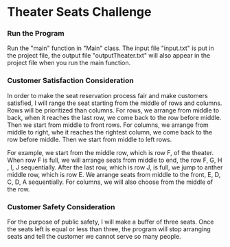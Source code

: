 <h1>Theater Seats Challenge</h1>

<h3>Run the Program</h3>
<p>
Run the "main" function in "Main" class.
The input file "input.txt" is put in the project file, 
the output file "outputTheater.txt" will also appear in the project file when you run the main function.
</p>

<h3>Customer Satisfaction Consideration</h3>
<p>
In order to make the seat reservation process fair
and make customers satisfied,
I will range the seat starting from the middle of rows and columns.
Rows will be prioritized than columns.
For rows, we arrange from middle to back, when it reaches the last row, we come back to the row before middle.
Then we start from middle to front rows.
For columns, we arrange from middle to right, whe it reaches the rightest column, we come back to the row before middle.
Then we start from middle to left rows.
</p>
<p>
For example,
we start from the middle row, which is row F, of the theater. 
When row F is full, we will arrange seats from middle to end, the row F, G, H , I, J sequentially.
After the last row, which is row J, is full, we jump to anther middle row, which is row E. 
We arrange seats from middle to the front, E, D, C, D, A sequentially.
For columns, we will also choose from the middle of the row.

</p>

<h3>Customer Safety Consideration</h3>
<p>
For the purpose of public safety, I will make a buffer of three
seats. Once the seats left is equal or less than three, 
the program will stop arranging seats
and tell the customer we cannot serve so many people.
</p>
